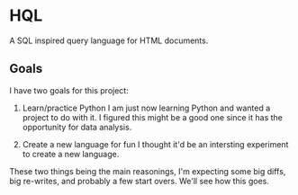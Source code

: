 # HQL

A SQL inspired query language for HTML documents.

## Goals

I have two goals for this project:

1. Learn/practice Python
I am just now learning Python and wanted a project to do with it.  I figured this might be a good one since it has the opportunity for data analysis.

1. Create a new language for fun
I thought it'd be an intersting experiment to create a new language. 


These two things being the main reasonings, I'm expecting some big diffs, big re-writes, and probably a few start overs.  We'll see how this goes.
